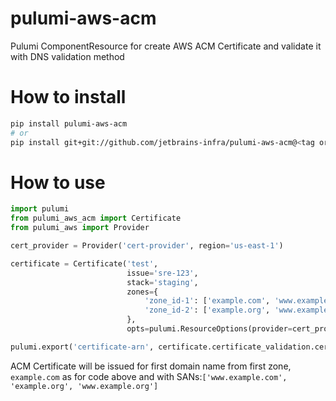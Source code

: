 # pulumi-aws-acm
Pulumi ComponentResource for create AWS ACM Certificate and validate it with DNS validation method

# How to install

```bash
pip install pulumi-aws-acm
# or 
pip install git+git://github.com/jetbrains-infra/pulumi-aws-acm@<tag or branch>
```

# How to use 
```python
import pulumi
from pulumi_aws_acm import Certificate
from pulumi_aws import Provider

cert_provider = Provider('cert-provider', region='us-east-1')

certificate = Certificate('test',
                          issue='sre-123',
                          stack='staging',
                          zones={
                              'zone_id-1': ['example.com', 'www.example.com'],
                              'zone_id-2': ['example.org', 'www.example.org'],
                          },
                          opts=pulumi.ResourceOptions(provider=cert_provider))

pulumi.export('certificate-arn', certificate.certificate_validation.certificate_arn)
```

ACM Certificate will be issued for first domain name from first zone, `example.com` as for code above and with SANs:`['www.example.com', 'example.org', 'www.example.org']`
